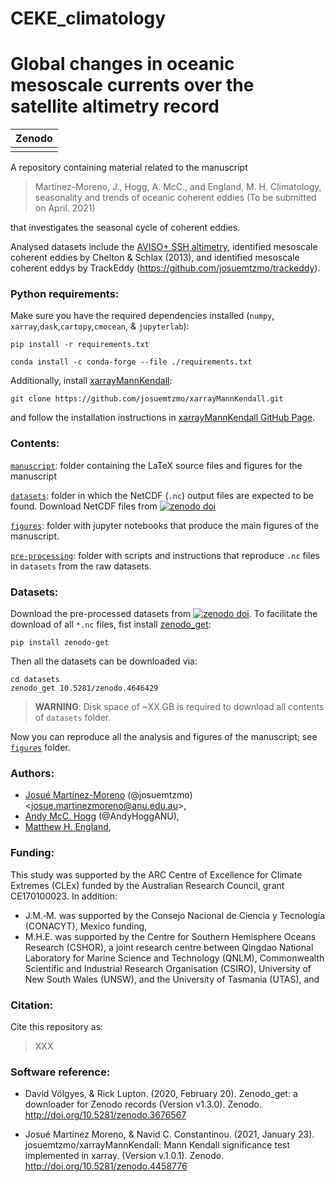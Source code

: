 # CEKE_climatology
# Global changes in oceanic mesoscale currents over the satellite altimetry record

| Zenodo |
|:------:|
| |

A repository containing material related to the manuscript

> Martínez-Moreno, J., Hogg, A. McC., and England, M. H. Climatology, seasonality and trends of oceanic coherent eddies (To be submitted on April. 2021)

that investigates the seasonal cycle of coherent eddies.

Analysed datasets include the [AVISO+ SSH altimetry](https://www.aviso.altimetry.fr/en/data/products/sea-surface-height-products/global/gridded-sea-level-heights-and-derived-variables.html), identified mesoscale coherent eddies by Chelton & Schlax (2013), and identified mesoscale coherent eddys by TrackEddy (https://github.com/josuemtzmo/trackeddy).

### Python requirements:

Make sure you have the required dependencies installed (`numpy`, `xarray`,`dask`,`cartopy`,`cmocean`, & `jupyterlab`):

```
pip install -r requirements.txt 
```

```
conda install -c conda-forge --file ./requirements.txt
```

Additionally, install [xarrayMannKendall](https://github.com/josuemtzmo/xarrayMannKendall):

```
git clone https://github.com/josuemtzmo/xarrayMannKendall.git
```

and follow the installation instructions in [xarrayMannKendall GitHub Page](https://github.com/josuemtzmo/xarrayMannKendall).

### Contents:

[`manuscript`](https://github.com/josuemtzmo/CEKE_climatology/tree/master/manuscript): folder containing the LaTeX source files and figures for the manuscript

[`datasets`](https://github.com/josuemtzmo/CEKE_climatology/tree/master/datasets): folder in which the NetCDF (`.nc`) output files are expected to be found. Download NetCDF files from <a href="https://doi.org/10.5281/10.5281/zenodo.4646429"><img src="https://zenodo.org/badge/DOI/10.5281/zenodo.4646429.svg" alt="zenodo doi"></a>

[`figures`](https://github.com/josuemtzmo/CEKE_climatology/tree/master/figures): folder with jupyter notebooks that produce the main figures of the manuscript.

[`pre-processing`](https://github.com/josuemtzmo/CEKE_climatology/tree/master/pre-processing): folder with scripts and instructions that reproduce `.nc` files in `datasets` from the raw datasets.

### Datasets:
Download the pre-processed datasets from  <a href="https://doi.org/10.5281/zenodo.4646429"><img src="https://zenodo.org/badge/DOI/10.5281/zenodo.4646429.svg" alt="zenodo doi"></a>. To facilitate the download of all `*.nc` files, fist install <a href="https://doi.org/10.5281/zenodo.4646429">zenodo_get</a>:

```
pip install zenodo-get
```

Then all the datasets can be downloaded via:

```
cd datasets
zenodo_get 10.5281/zenodo.4646429
```

> **WARNING**: Disk space of ~XX GB is required to download all contents of `datasets` folder.

Now you can reproduce all the analysis and figures of the manuscript; see [`figures`](https://github.com/josuemtzmo/CEKE_climatology/tree/master/figures) folder.

### Authors:
- [Josué Martínez-Moreno](http://josuemtzmo.github.io/) (@josuemtzmo) <[josue.martinezmoreno@anu.edu.au](mailto:josue.martinezmoreno@anu.edu.au)>, 
- [Andy McC. Hogg](http://rses.anu.edu.au/people/academics/prof-andy-hogg) (@AndyHoggANU), 
- [Matthew H. England](http://web.science.unsw.edu.au/~matthew/), 

### Funding:
This study was supported by the ARC Centre of Excellence for Climate Extremes (CLEx) funded by the Australian Research Council, grant CE170100023. In addition:
- J.M.‐M. was supported by the Consejo Nacional de Ciencia y Tecnología (CONACYT), Mexico funding,
- M.H.E. was supported by the Centre for Southern Hemisphere Oceans Research (CSHOR), a joint research centre between  Qingdao National Laboratory for Marine Science and Technology (QNLM), Commonwealth Scientific and Industrial Research Organisation (CSIRO), University of New South Wales (UNSW), and the University of Tasmania (UTAS), and

### Citation:

Cite this repository as:

> XXX

### Software reference:

- David Völgyes, & Rick Lupton. (2020, February 20). Zenodo_get: a downloader for Zenodo records (Version v1.3.0). Zenodo. http://doi.org/10.5281/zenodo.3676567

- Josué Martínez Moreno, & Navid C. Constantinou. (2021, January 23). josuemtzmo/xarrayMannKendall: Mann Kendall significance test implemented in xarray. (Version v.1.0.1). Zenodo. http://doi.org/10.5281/zenodo.4458776
